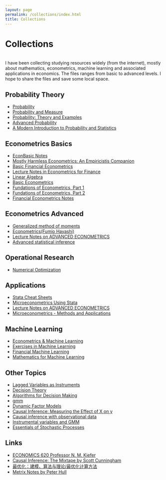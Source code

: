 ```yaml
---
layout: page
permalink: /collections/index.html
title: Collections
---
```


# Collections

<br>I have been collecting studying resources widely (from the internet), mostly about mathematics, econometrics, machine learning and associated applications in economics. The files ranges from basic to advanced levels. I hope to share the files and save some local space.

## Probability Theory

- [Probability](https://seaaann.github.io/file/collections/Probability/p.pdf)
- [Probability and Measure](https://seaaann.github.io/file/collections/Probability/pm.pdf)
- [Probability: Theory and Examples](https://seaaann.github.io/file/collections/Probability/PTE5_011119.pdf)
- [Advanced Probability](https://seaaann.github.io/file/collections/Probability/ap.pdf)
- [A Modern Introduction to Probability and Statistics](https://seaaann.github.io/file/collections/Probability/A_Modern_Introduction_to_Probability_and.pdf)

## Econometrics Basics

- [EconBasic Notes](https://seaaann.github.io/file/collections/Basics/econ372lec1.pdf)
- [Mostly Harmless Econometrics: An Empiricistís Companion](https://seaaann.github.io/file/collections/Basics/Angrist&Pischke.pdf)
- [Basic Financial Econometrics](https://seaaann.github.io/file/collections/Basics/Basic_Financial_Econometrics.pdf)
- [Lecture Notes in Econometrics for Finance](https://seaaann.github.io/file/collections/Basics/EcmtFinAll.pdf)
- [Linear Algebra](https://seaaann.github.io/file/collections/Basics/linear-algebra-notes.pdf)
- [Basic Econometrics](https://seaaann.github.io/file/collections/Basics/basic.pdf)
- [Fundations of Econometrics, Part 1](https://seaaann.github.io/file/collections/Basics/Ectsbook.pdf)
- [Fundations of Econometrics, Part 2](https://seaaann.github.io/file/collections/Basics/EctsPart2book.pdf)
- [Financial Econometrics Notes](https://seaaann.github.io/file/collections/Basics/financial-econometrics-2020-2021.pdf)


## Econometrics Advanced
- [Generalized method of moments](https://seaaann.github.io/file/collections/Advanced/Generalized_method_of_moments.pdf)
- [Econometrics(Fumio Hayashi)](https://seaaann.github.io/file/collections/Advanced/Fumio_Hayashi_Econometrics.pdf)
- [Lecture Notes on ADVANCED ECONOMETRICS](https://seaaann.github.io/file/collections/Advanced/ADVANCED_ECONOMETRICS.pdf)
- [Advanced statistical inference](https://seaaann.github.io/file/collections/Advanced/STAT613.pdf)

## Operational Research

- [Numerical Optimization](https://seaaann.github.io/file/collections/OR/num_optimization.pdf)


## Applications

- [Stata Cheat Sheets](https://seaaann.github.io/file/collections/Applications/statacheatsheets.pdf)
- [Microeconometrics Using Stata](https://seaaann.github.io/file/collections/Applications/Microeconometrics_Using_Stata.pdf)
- [Lecture Notes on ADVANCED ECONOMETRICS](https://seaaann.github.io/file/collections/Applications/Microeconometrics_Using_Stata.pdf)
- [Microeconometrics - Methods and Applications](https://seaaann.github.io/file/collections/Applications/Microeconometrics_Methods_and_Applications.pdf)

## Machine Learning

- [Econometrics & Machine Learning](https://seaaann.github.io/file/collections/MachineLearning/Machine_Learning_and_Econometrics_EF.pdf)
- [Exercises in Machine Learning](https://seaaann.github.io/file/collections/MachineLearning/2206_13446.pdf)
- [Financial Machine Learning](https://seaaann.github.io/file/collections/MachineLearning/w31502.pdf)
- [Mathematics for Machine Learning](https://seaaann.github.io/file/collections/MachineLearning/mml-book.pdf)

## Other Topics
- [Lagged Variables as Instruments](https://seaaann.github.io/file/collections/others/WangBellemareLaggedIVsMay2019.pdf)
- [Decision Theory](https://seaaann.github.io/file/collections/others/econ722slides.pdf)
- [Algorithms for Decision Making](https://seaaann.github.io/file/collections/others/dm.pdf)
- [gmm](https://seaaann.github.io/file/collections/others/gmm.pdf)
- [Dynamic Factor Models](https://seaaann.github.io/file/collections/others/Stock_Watson_HOM_Vol2.pdf)
- [Causal Inference: Measuring the Effect of X on y](https://seaaann.github.io/file/collections/others/cimexy.pdf)
- [Causal inference with observational data](https://seaaann.github.io/file/collections/others/dc09_nichols.pdf)
- [Instrumental variables and GMM](https://seaaann.github.io/file/collections/others/ivreg2_bcwp545.pdf)
- [Essentials of Stochastic Processes](https://seaaann.github.io/file/collections/others/EOSP2021.pdf)

## Links
- [ECONOMICS 620 Professor N. M. Kiefer](https://courses.cit.cornell.edu/econ620/620lect.htm)
- [Causal Inference: The Mixtape by Scott Cunningham](https://mixtape.scunning.com/)
- [最优化：建模、算法与理论/最优化计算方法](http://faculty.bicmr.pku.edu.cn/~wenzw/optbook.html)
- [Metrix Notes by Peter Hull](https://about.peterhull.net/metrix)



<!-- ## Chat with me -->

<!-- **Jan 2023:** I have set up the [online-coffee-time](https://calendly.com/lancecai/meet-with-lance) (Inspired by **[Shangzhe Wu](https://elliottwu.com/)**). Welcome to chat with me! -->

<!-- Calendly inline widget begin -->

<!-- <div class="calendly-inline-widget" data-url="https://calendly.com/lancecai/meet-with-lance" style="min-width:320px;height:630px;"></div>
<script type="text/javascript" src="https://assets.calendly.com/assets/external/widget.js" async></script> -->
<!-- Calendly inline widget end -->

